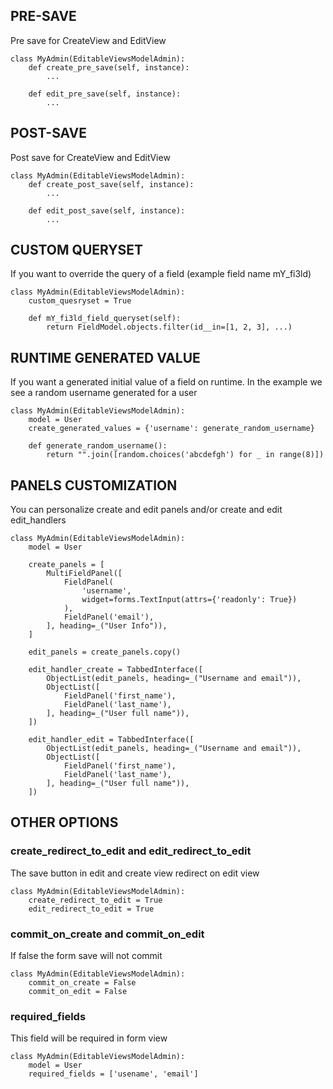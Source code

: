 ## PRE-SAVE
Pre save for CreateView and EditView

    class MyAdmin(EditableViewsModelAdmin):
        def create_pre_save(self, instance):
            ...
        
        def edit_pre_save(self, instance):
            ...


## POST-SAVE
Post save for CreateView and EditView

    class MyAdmin(EditableViewsModelAdmin):
        def create_post_save(self, instance):
            ...
        
        def edit_post_save(self, instance):
            ...

## CUSTOM QUERYSET
If you want to override the query of a field (example field name mY_fi3ld)

    class MyAdmin(EditableViewsModelAdmin):
        custom_quesryset = True
        
        def mY_fi3ld_field_queryset(self):
            return FieldModel.objects.filter(id__in=[1, 2, 3], ...)


## RUNTIME GENERATED VALUE
If you want a generated initial value of a field on runtime. In the example we see a random username generated for a user 

    class MyAdmin(EditableViewsModelAdmin):
        model = User
        create_generated_values = {'username': generate_random_username}
        
        def generate_random_username():
            return "".join([random.choices('abcdefgh') for _ in range(8)])

## PANELS CUSTOMIZATION
You can personalize create and edit panels and/or create and edit edit_handlers
    
    class MyAdmin(EditableViewsModelAdmin):
        model = User
        
        create_panels = [
            MultiFieldPanel([
                FieldPanel(
                    'username',
                    widget=forms.TextInput(attrs={'readonly': True})
                ),
                FieldPanel('email'),
            ], heading=_("User Info")),
        ]

        edit_panels = create_panels.copy()

        edit_handler_create = TabbedInterface([
            ObjectList(edit_panels, heading=_("Username and email")),
            ObjectList([
                FieldPanel('first_name'),
                FieldPanel('last_name'),
            ], heading=_("User full name")),
        ])

        edit_handler_edit = TabbedInterface([
            ObjectList(edit_panels, heading=_("Username and email")),
            ObjectList([
                FieldPanel('first_name'),
                FieldPanel('last_name'),
            ], heading=_("User full name")),
        ])

## OTHER OPTIONS
### create_redirect_to_edit and edit_redirect_to_edit
The save button in edit and create view redirect on edit view

    class MyAdmin(EditableViewsModelAdmin):
        create_redirect_to_edit = True
        edit_redirect_to_edit = True

### commit_on_create and commit_on_edit
If false the form save will not commit

    class MyAdmin(EditableViewsModelAdmin):
        commit_on_create = False
        commit_on_edit = False

### required_fields
This field will be required in form view

    class MyAdmin(EditableViewsModelAdmin):
        model = User
        required_fields = ['usename', 'email']